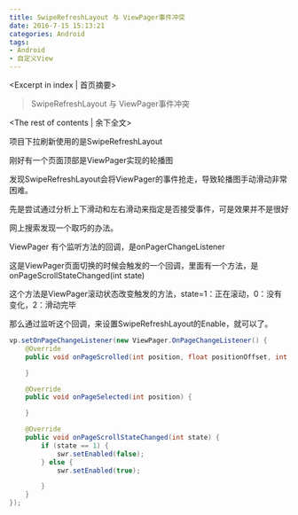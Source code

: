```yaml
---
title: SwipeRefreshLayout 与 ViewPager事件冲突
date: 2016-7-15 15:13:21
categories: Android
tags:
- Android
- 自定义View
---
```

<Excerpt in index | 首页摘要> 
>SwipeRefreshLayout 与 ViewPager事件冲突  
>
<!-- more -->
<The rest of contents | 余下全文>  
  
项目下拉刷新使用的是SwipeRefreshLayout  
  
刚好有一个页面顶部是ViewPager实现的轮播图  
  
发现SwipeRefreshLayout会将ViewPager的事件抢走，导致轮播图手动滑动非常困难。  
  
先是尝试通过分析上下滑动和左右滑动来指定是否接受事件，可是效果并不是很好  
  
网上搜索发现一个取巧的办法。  
  
ViewPager 有个监听方法的回调，是onPagerChangeListener  
  
这是ViewPager页面切换的时候会触发的一个回调，里面有一个方法，是onPageScrollStateChanged(int state)  
  
这个方法是ViewPager滚动状态改变触发的方法，state=1：正在滚动，0：没有变化，2：滑动完毕  
  
那么通过监听这个回调，来设置SwipeRefreshLayout的Enable，就可以了。  
  
```java  
vp.setOnPageChangeListener(new ViewPager.OnPageChangeListener() {
    @Override
    public void onPageScrolled(int position, float positionOffset, int positionOffsetPixels) {

    }

    @Override
    public void onPageSelected(int position) {

    }

    @Override
    public void onPageScrollStateChanged(int state) {
        if (state == 1) {
            swr.setEnabled(false);
        } else {
            swr.setEnabled(true);

        }
    }
});
```